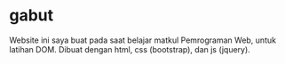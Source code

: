 # gabut
Website ini saya buat pada saat belajar matkul Pemrograman Web, untuk latihan DOM.
Dibuat dengan html, css (bootstrap), dan js (jquery).
